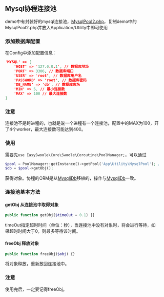 ## Mysql协程连接池
demo中有封装好的mysql连接池，[MysqlPool2.php](https://github.com/easy-swoole/demo/blob/master/Application/Utility/MysqlPool2.php)，复制demo中的MysqlPool2.php并放入Application/Utility中即可使用

### 添加数据库配置
在Config中添加配置信息：
```Json
'MYSQL' => [
    'HOST' => '127.0.0.1', // 数据库地址
    'PORT' => 3306, // 数据库端口
    'USER' => 'root', // 数据库用户名
    'PASSWORD' => 'root', // 数据库密码
    'DB_NAME' => 'db', // 数据库库名
    'MIN' => 5, // 最小连接数
    'MAX' => 100 // 最大连接数
]
```

### 注意
连接池不是跨进程的，也就是说一个进程有一个连接池，配置中的MAX为100，开了4个worker，最大连接数可能达到400。

### 使用
需要先```use EasySwoole\Core\Swoole\Coroutine\PoolManager;```，可以通过
```php
$pool = PoolManager::getInstance()->getPool('App\Utility\MysqlPool'); // 获取连接池对象
$db = $pool->getObj();
```
获得对象。协程的ORM是从[MysqliDb](/Manual/2.x/Cn/_book/Database/mysqli_db.html)移植的，操作与[MysqliDb](/Manual/2.x/Cn/_book/Database/mysqli_db.html)一致。

### 连接池基本方法

#### getObj 从连接池中取得对象
```php
public function getObj($timeOut = 0.1) {}
```
timeOut指定超时时间（单位：秒），当连接池中没有对象时，将会进行等待，如果超时时间大于0，则最多等待该时间。

#### freeObj 释放对象
```php
public function freeObj($obj) {}
```
将对象释放，重新放回连接池中。

### 注意
使用完后，一定要记得freeObj。
